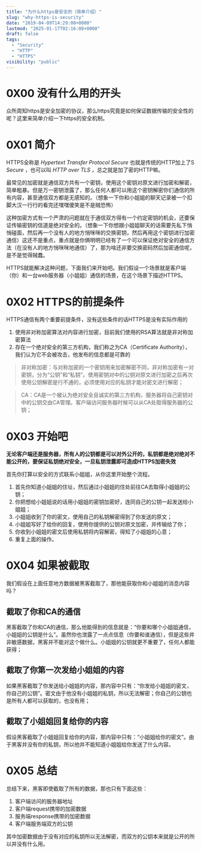 ```yaml
---
title: "为什么https是安全的（简单介绍）"
slug: "why-https-is-security"
date: "2019-04-09T14:29:00+0000"
lastmod: "2025-01-17T02:16:08+0000"
draft: false
tags:
  - "Security"
  - "HTTP"
  - "HTTPS"
visibility: "public"
---
```

# 0X00 没有什么用的开头

众所周知https是安全加密的协议，那么https究竟是如何保证数据传输的安全性的呢？这里来简单介绍一下https的安全机制。

# 0X01 简介

HTTPS全称是 _Hypertext Transfer Protocol Secure_ 也就是传统的HTTP加上了S _Secure_ ，也可以叫 _HTTP over TLS_ ，总之就是加了密的HTTP嘛。

最常见的加密就是通信双方共有一个密钥，使用这个密钥对原文进行加密和解密，简单粗暴。但是万一密钥泄露了，那么任何人都可以用这个密钥解密你们通信的所有内容，甚至通信双方都是无感知的。（想象一下你和小姐姐的聊天记录被一个扣脚大汉一行行的看完还嘿嘿傻笑是不是贼恐怖）

这种加密方式有一个严肃的问题就在于通信双方得有一个约定密钥的机会，还要保证传输密钥的信道是绝对安全的。（想象一下你想跟小姐姐聊天的话需要先私下悄悄碰面，然后再一个没有人的地方悄咪咪的交换密钥，然后再用这个密钥进行加密通信）这还不是重点，重点就是你俩明明已经有了一个可以保证绝对安全的通信方法（在没有人的地方悄咪咪地通信）了，那为啥还非要交换密码然后加密通信呢，是不是觉得贼蠢。

HTTPS就能解决这种问题，下面我们来开始吧。我们假设一个场景就是客户端（你）和一台web服务器（小姐姐）通信的场景，在这个场景下描述HTTPS。

# 0X02 HTTPS的前提条件

HTTPS通信有两个重要前提条件，没有这些条件的话HTTPS是没有实际作用的

  1. 使用非对称加密算法对内容进行加密，目前我们使用的RSA算法就是非对称加密算法
  2. 存在一个绝对安全的第三方机构，我们称之为CA（Certificate Authority），我们认为它不会被攻击，他发布的信息都是可靠的

> 非对称加密：与对称加密的一个密钥用来加密解密不同，非对称加密有一对密钥，分为“公钥”和“私钥”。使用密钥对中的公钥对原文进行加密之后再次使用公钥解密是行不通的，必须使用对应的私钥才能对密文进行解密；

> CA：CA是一个被认为绝对安全且诚实的第三方机构，服务器将自己密钥对中的公钥交由CA管理。客户端访问服务器时候可以从CA处取得服务器的公钥；

# 0X03 开始吧

**无论客户端还是服务器，所有人的公钥都是可以对外公开的，私钥都是绝对绝对不能公开的，要保证私钥绝对安全，一旦私钥泄露即可造成HTTPS加密失效**

首先你打算以安全的方式联系小姐姐，从你这里开始整个流程。

  1. 首先你知道小姐姐的住址，然后通过小姐姐的住处前往CA去取得小姐姐的公钥；
  2. 你把想给小姐姐说的话用小姐姐的密钥加密好，连同自己的公钥一起发送给小姐姐；
  3. 小姐姐收到了你的密文，使用自己的私钥解密得到了你发送的原文；
  4. 小姐姐写好了给你的回复，使用你提供的公钥对原文加密，并传输给了你；
  5. 你收到小姐姐的密文后使用私钥将内容解密，得知了小姐姐的心意；
  6. 重复上面的操作。

# 0X04 如果被截取

我们假设在上面任意地方数据被黑客截取了，那他能获取你和小姐姐的消息内容吗？

## 截取了你和CA的通信

黑客截取了你和CA的通信，那么他能得到的信息就是：“你要和哪个小姐姐通信，小姐姐的公钥是什么”。虽然你也泄露了一点点信息（你要和谁通信），但是这些并非敏感数据，黑客并不能对这个做什么。小姐姐的公钥就更不重要了，任何人都能获得；

## 截取了你第一次发给小姐姐的内容

如果黑客截取了你发送给小姐姐的内容，那内容中只有：“你发给小姐姐的密文，你自己的公钥”。密文由于他没有小姐姐的私钥，所以无法解密；你自己的公钥也是所有人都可以获取的，也没有用；

## 截取了小姐姐回复给你的内容

假设黑客截取了小姐姐回复给你的内容，那内容中只有：“小姐姐给你的密文”。由于黑客并没有你的私钥，所以他并不能知道小姐姐给你发送了什么内容。

# 0X05 总结

总结下来，黑客即使截取了所有的数据，那也只有下面这些：

  1. 客户端访问的服务器地址
  2. 客户端request携带的加密数据
  3. 服务端response携带的加密数据
  4. 客户端服务端双方的公钥

其中加密数据由于没有对应的私钥所以无法解密，而双方的公钥本来就是公开的所以并没有什么用。
